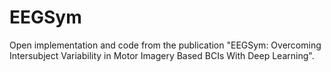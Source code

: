 # EEGSym
Open implementation and code from the publication "EEGSym: Overcoming Intersubject Variability in Motor Imagery Based BCIs With Deep Learning".
